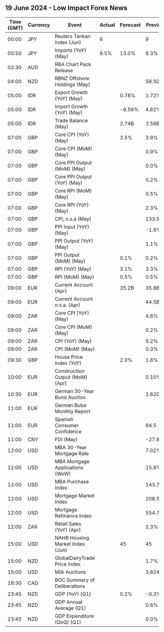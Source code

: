 ## 19 June 2024 - Low Impact Forex News

| Time (GMT) | Currency | Event | Actual | Forecast | Previous |
|------|----------|-------|--------|----------|----------|
| 00:00 | JPY | Reuters Tankan Index (Jun) | 6 |  | 9 |
| 00:50 | JPY | Imports (YoY) (May) | 9.5% | 13.0% | 8.3% |
| 02:30 | AUD | RBA Chart Pack Release |  |  |  |
| 04:00 | NZD | RBNZ Offshore Holdings (May) |  |  | 58.50% |
| 05:00 | IDR | Export Growth (YoY) (May) |  | 0.78% | 1.72% |
| 05:00 | IDR | Import Growth (YoY) (May) |  | -8.56% | 4.62% |
| 05:00 | IDR | Trade Balance (May) |  | 2.74B | 3.56B |
| 07:00 | GBP | Core CPI (YoY) (May) |  | 3.5% | 3.9% |
| 07:00 | GBP | Core CPI (MoM) (May) |  |  | 0.9% |
| 07:00 | GBP | Core PPI Output (MoM) (May) |  |  | 0.0% |
| 07:00 | GBP | Core PPI Output (YoY) (May) |  |  | 0.2% |
| 07:00 | GBP | Core RPI (MoM) (May) |  |  | 0.5% |
| 07:00 | GBP | Core RPI (YoY) (May) |  |  | 2.3% |
| 07:00 | GBP | CPI, n.s.a (May) |  |  | 133.50 |
| 07:00 | GBP | PPI Input (YoY) (May) |  |  | -1.6% |
| 07:00 | GBP | PPI Output (YoY) (May) |  |  | 1.1% |
| 07:00 | GBP | PPI Output (MoM) (May) |  | 0.1% | 0.2% |
| 07:00 | GBP | RPI (YoY) (May) |  | 3.1% | 3.3% |
| 07:00 | GBP | RPI (MoM) (May) |  | 0.5% | 0.5% |
| 09:00 | EUR | Current Account (Apr) |  | 35.2B | 35.8B |
| 09:00 | EUR | Current Account n.s.a. (Apr) |  |  | 44.5B |
| 09:00 | ZAR | Core CPI (YoY) (May) |  |  | 4.6% |
| 09:00 | ZAR | Core CPI (MoM) (May) |  |  | 0.2% |
| 09:00 | ZAR | CPI (YoY) (May) |  |  | 5.2% |
| 09:00 | ZAR | CPI (MoM) (May) |  |  | 0.3% |
| 09:30 | GBP | House Price Index (YoY) |  | 2.0% | 1.8% |
| 10:00 | EUR | Construction Output (MoM) (Apr) |  |  | 0.10% |
| 10:30 | EUR | German 30-Year Bund Auction |  |  | 2.620% |
| 11:00 | EUR | German Buba Monthly Report |  |  |  |
| 11:00 | EUR | Spanish Consumer Confidence |  |  | 84.5 |
| 11:00 | CNY | FDI (May) |  |  | -27.90% |
| 12:00 | USD | MBA 30-Year Mortgage Rate |  |  | 7.02% |
| 12:00 | USD | MBA Mortgage Applications (WoW) |  |  | 15.6% |
| 12:00 | USD | MBA Purchase Index |  |  | 143.7 |
| 12:00 | USD | Mortgage Market Index |  |  | 208.5 |
| 12:00 | USD | Mortgage Refinance Index |  |  | 554.7 |
| 12:00 | ZAR | Retail Sales (YoY) (Apr) |  |  | 2.3% |
| 15:00 | USD | NAHB Housing Market Index (Jun) |  | 45 | 45 |
| 15:00 | NZD | GlobalDairyTrade Price Index |  |  | 1.7% |
| 15:00 | USD | Milk Auctions |  |  | 3,824.0 |
| 18:30 | CAD | BOC Summary of Deliberations |  |  |  |
| 23:45 | NZD | GDP (YoY) (Q1) |  | 0.2% | -0.3% |
| 23:45 | NZD | GDP Annual Average (Q1) |  |  | 0.6% |
| 23:45 | NZD | GDP Expenditure (QoQ) (Q1) |  |  | 0.0% |
